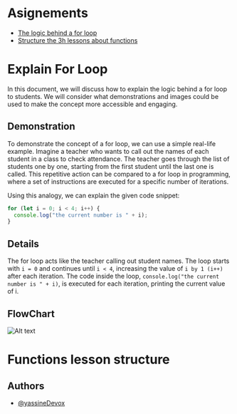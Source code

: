 # Asignements
* [The logic behind a for loop](#explain-for-loop)
* [Structure the 3h lessons about functions](#functions-lesson-structure)

# Explain For Loop 
In this document, we will discuss how to explain the logic behind a for loop to students. We will consider what demonstrations and images could be used to make the concept more accessible and engaging.

## Demonstration
To demonstrate the concept of a for loop, we can use a simple real-life example. Imagine a teacher who wants to call out the names of each student in a class to check attendance. The teacher goes through the list of students one by one, starting from the first student until the last one is called. This repetitive action can be compared to a for loop in programming, where a set of instructions are executed for a specific number of iterations.

Using this analogy, we can explain the given code snippet:

```javascript
for (let i = 0; i < 4; i++) {
  console.log("the current number is " + i);
}
```
## Details
The for loop acts like the teacher calling out student names. 
The loop starts with `i = 0` and continues until `i < 4`, increasing the value of `i by 1 (i++)` after each iteration. 
The code inside the loop, `console.log("the current number is " + i)`, is executed for each iteration, printing the current value of i.

## FlowChart 
![Alt text](./flowCharLoop.png?raw=true "Flow Chart of the example")

# Functions lesson structure

## Authors
- [@yassineDevox](https://www.github.com/yasssineDevox)